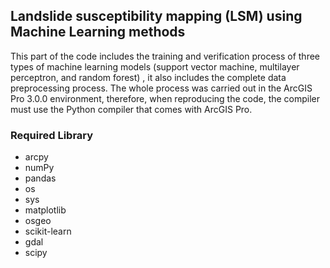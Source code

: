 ## Landslide susceptibility mapping (LSM) using Machine Learning methods

This part of the code includes the training and verification process of three types of machine learning models (support vector machine, multilayer perceptron, and random forest) , 
it also includes the complete data preprocessing process. The whole process was carried out in the ArcGIS Pro 3.0.0 environment, therefore, when reproducing the code, the compiler 
must use the Python compiler that comes with ArcGIS Pro.

### Required Library

- arcpy
- numPy
- pandas
- os
- sys
- matplotlib
- osgeo
- scikit-learn
- gdal
- scipy

